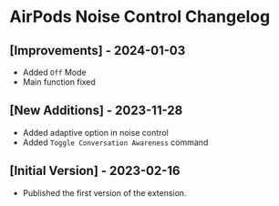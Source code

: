 # AirPods Noise Control Changelog

## [Improvements] - 2024-01-03
- Added `Off` Mode
- Main function fixed

## [New Additions] - 2023-11-28

- Added adaptive option in noise control
- Added `Toggle Conversation Awareness` command

## [Initial Version] - 2023-02-16

- Published the first version of the extension.
